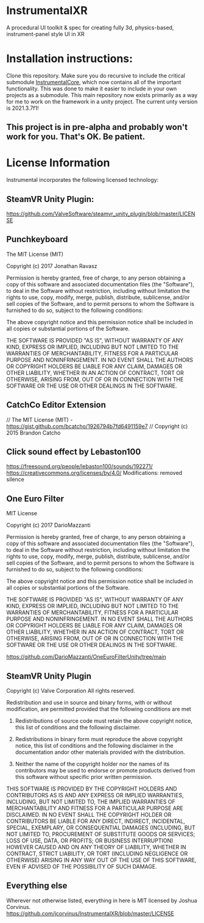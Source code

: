 # InstrumentalXR
A procedural UI toolkit &amp; spec for creating fully 3d, physics-based, instrument-panel style UI in XR

# Installation instructions:
Clone this repository. Make sure you do recursive to include the critical submodule [InstrumentalCore](https://github.com/jcorvinus/InstrumentalCore), which now contains all of the important functionality. This was done to make it easier to include in your own projects as a submodule. This main repository now exists primarily as a way for me to work on the framework in a unity project. The current unty version is 2021.3.7f1!

## This project is in pre-alpha and probably won't work for you. That's OK. Be patient.

# License Information
Instrumental incorporates the following licensed technology:

## SteamVR Unity Plugin:
https://github.com/ValveSoftware/steamvr_unity_plugin/blob/master/LICENSE

## Punchkeyboard
The MIT License (MIT)

Copyright (c) 2017 Jonathan Ravasz

Permission is hereby granted, free of charge, to any person obtaining a copy
of this software and associated documentation files (the "Software"), to deal
in the Software without restriction, including without limitation the rights
to use, copy, modify, merge, publish, distribute, sublicense, and/or sell
copies of the Software, and to permit persons to whom the Software is
furnished to do so, subject to the following conditions:

The above copyright notice and this permission notice shall be included in all
copies or substantial portions of the Software.

THE SOFTWARE IS PROVIDED "AS IS", WITHOUT WARRANTY OF ANY KIND, EXPRESS OR
IMPLIED, INCLUDING BUT NOT LIMITED TO THE WARRANTIES OF MERCHANTABILITY,
FITNESS FOR A PARTICULAR PURPOSE AND NONINFRINGEMENT. IN NO EVENT SHALL THE
AUTHORS OR COPYRIGHT HOLDERS BE LIABLE FOR ANY CLAIM, DAMAGES OR OTHER
LIABILITY, WHETHER IN AN ACTION OF CONTRACT, TORT OR OTHERWISE, ARISING FROM,
OUT OF OR IN CONNECTION WITH THE SOFTWARE OR THE USE OR OTHER DEALINGS IN THE
SOFTWARE.

## CatchCo Editor Extension 
// The MIT License (MIT) - https://gist.github.com/bcatcho/1926794b7fd6491159e7
// Copyright (c) 2015 Brandon Catcho

## Click sound effect by Lebaston100
https://freesound.org/people/lebaston100/sounds/192271/
https://creativecommons.org/licenses/by/4.0/
Modifications: removed silence

## One Euro Filter
MIT License

Copyright (c) 2017 DarioMazzanti

Permission is hereby granted, free of charge, to any person obtaining a copy
of this software and associated documentation files (the "Software"), to deal
in the Software without restriction, including without limitation the rights
to use, copy, modify, merge, publish, distribute, sublicense, and/or sell
copies of the Software, and to permit persons to whom the Software is
furnished to do so, subject to the following conditions:

The above copyright notice and this permission notice shall be included in all
copies or substantial portions of the Software.

THE SOFTWARE IS PROVIDED "AS IS", WITHOUT WARRANTY OF ANY KIND, EXPRESS OR
IMPLIED, INCLUDING BUT NOT LIMITED TO THE WARRANTIES OF MERCHANTABILITY,
FITNESS FOR A PARTICULAR PURPOSE AND NONINFRINGEMENT. IN NO EVENT SHALL THE
AUTHORS OR COPYRIGHT HOLDERS BE LIABLE FOR ANY CLAIM, DAMAGES OR OTHER
LIABILITY, WHETHER IN AN ACTION OF CONTRACT, TORT OR OTHERWISE, ARISING FROM,
OUT OF OR IN CONNECTION WITH THE SOFTWARE OR THE USE OR OTHER DEALINGS IN THE
SOFTWARE.

https://github.com/DarioMazzanti/OneEuroFilterUnity/tree/main

## SteamVR Unity Plugin
Copyright (c) Valve Corporation
All rights reserved.

Redistribution and use in source and binary forms, with or without modification,
are permitted provided that the following conditions are met

1. Redistributions of source code must retain the above copyright notice, this
list of conditions and the following disclaimer.

2. Redistributions in binary form must reproduce the above copyright notice,
this list of conditions and the following disclaimer in the documentation andor
other materials provided with the distribution.

3. Neither the name of the copyright holder nor the names of its contributors
may be used to endorse or promote products derived from this software without
specific prior written permission.

THIS SOFTWARE IS PROVIDED BY THE COPYRIGHT HOLDERS AND CONTRIBUTORS AS IS AND
ANY EXPRESS OR IMPLIED WARRANTIES, INCLUDING, BUT NOT LIMITED TO, THE IMPLIED
WARRANTIES OF MERCHANTABILITY AND FITNESS FOR A PARTICULAR PURPOSE ARE
DISCLAIMED. IN NO EVENT SHALL THE COPYRIGHT HOLDER OR CONTRIBUTORS BE LIABLE FOR
ANY DIRECT, INDIRECT, INCIDENTAL, SPECIAL, EXEMPLARY, OR CONSEQUENTIAL DAMAGES
(INCLUDING, BUT NOT LIMITED TO, PROCUREMENT OF SUBSTITUTE GOODS OR SERVICES;
LOSS OF USE, DATA, OR PROFITS; OR BUSINESS INTERRUPTION) HOWEVER CAUSED AND ON
ANY THEORY OF LIABILITY, WHETHER IN CONTRACT, STRICT LIABILITY, OR TORT
(INCLUDING NEGLIGENCE OR OTHERWISE) ARISING IN ANY WAY OUT OF THE USE OF THIS
SOFTWARE, EVEN IF ADVISED OF THE POSSIBILITY OF SUCH DAMAGE.

## Everything else
Wherever not otherwise listed, everything in here is MIT licensed by Joshua Corvinus. https://github.com/jcorvinus/InstrumentalXR/blob/master/LICENSE